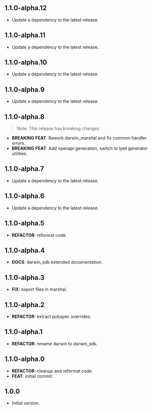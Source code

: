 ## 1.1.0-alpha.12

 - Update a dependency to the latest release.

## 1.1.0-alpha.11

 - Update a dependency to the latest release.

## 1.1.0-alpha.10

 - Update a dependency to the latest release.

## 1.1.0-alpha.9

 - Update a dependency to the latest release.

## 1.1.0-alpha.8

> Note: This release has breaking changes.

 - **BREAKING** **FEAT**: Rework darwin_marshal and fix common handler errors.
 - **BREAKING** **FEAT**: Add openapi generation, switch to lyell generator utilities.

## 1.1.0-alpha.7

 - Update a dependency to the latest release.

## 1.1.0-alpha.6

 - Update a dependency to the latest release.

## 1.1.0-alpha.5

 - **REFACTOR**: reformat code.

## 1.1.0-alpha.4

 - **DOCS**: darwin_sdk extended documentation.

## 1.1.0-alpha.3

 - **FIX**: export files in marshal.

## 1.1.0-alpha.2

 - **REFACTOR**: extract pubspec overrides.

## 1.1.0-alpha.1

 - **REFACTOR**: rename darwin to darwin_sdk.

## 1.1.0-alpha.0

 - **REFACTOR**: cleanup and reformat code.
 - **FEAT**: initial commit.

## 1.0.0

- Initial version.
